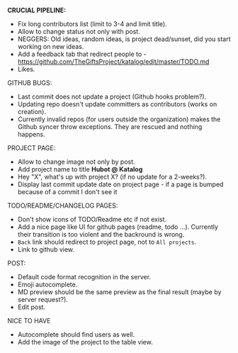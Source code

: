 __CRUCIAL PIPELINE:__
 * Fix long contributors list (limit to 3-4 and limit title).
 * Allow to change status not only with post.
 * NEGGERS: Old ideas, random ideas, is project dead/sunset, did you start working on new ideas.
 * Add a feedback tab that redirect people to - https://github.com/TheGiftsProject/katalog/edit/master/TODO.md
 * Likes.

GITHUB BUGS:
 * Last commit does not update a project (Github hooks problem?).
 * Updating repo doesn't update committers as contributors (works on creation).
 * Currently invalid repos (for users outside the organization) makes the Github syncer throw exceptions. They are rescued and nothing happens.

PROJECT PAGE:
 * Allow to change image not only by post.
 * Add project name to title **Hubot @ Katalog**
 * Hey "X", what's up with project X? (if no update for a 2-weeks?).
 * Display last commit update date on project page - if a page is bumped because of a commit I don't see it

TODO/README/CHANGELOG PAGES:
 * Don't show icons of TODO/Readme etc if not exist.
 * Add a nice page like UI for github pages (readme, todo ...). Currently their transition is too violent and the backround is wrong.
 * `Back` link should redirect to project page, not to `All projects`.
 * Link to github view.

POST:
   * Default code format recognition in the server.
   * Emoji autocomplete.
   * MD preview should be the same preview as the final result (maybe by server request?).
   * Edit post.

NICE TO HAVE
  * Autocomplete should find users as well.
  * Add the image of the project to the table view.

